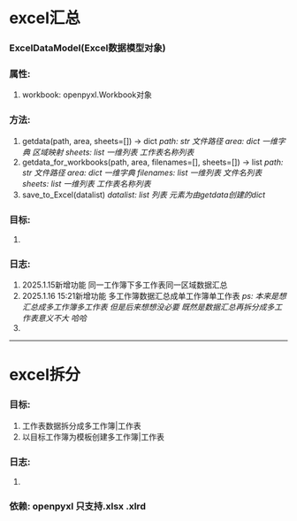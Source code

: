 # excel汇总 
### ExcelDataModel(Excel数据模型对象)
### 属性:
1. workbook: openpyxl.Workbook对象
### 方法:
1. getdata(path, area, sheets=[]) -> dict
    *path: str 文件路径*
    *area: dict 一维字典 区域映射*
    *sheets: list 一维列表 工作表名称列表*
    </br>
2. getdata_for_workbooks(path, area, filenames=[], sheets=[]) -> list
    *path: str 文件路径*
    *area: dict 一维字典*
    *filenames: list 一维列表 文件名列表*
    *sheets: list 一维列表 工作表名称列表*
    </br>
3. save_to_Excel(datalist)
    *datalist: list 列表 元素为由getdata创建的dict*

### 目标:
1. 
### 日志:
1. 2025.1.15新增功能 同一工作簿下多工作表同一区域数据汇总 
2. 2025.1.16 15:21新增功能 多工作簿数据汇总成单工作簿单工作表 
*ps: 本来是想汇总成多工作簿多工作表 但是后来想想没必要 既然是数据汇总再拆分成多工作表意义不大 哈哈*
3.
---
# excel拆分
### 目标:
1. 工作表数据拆分成多工作簿|工作表
2. 以目标工作簿为模板创建多工作簿|工作表
### 日志:
1.
### 依赖: openpyxl 只支持.xlsx .xlrd
